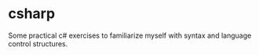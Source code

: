 # csharp
Some practical c# exercises to familiarize myself with syntax and language control structures.
